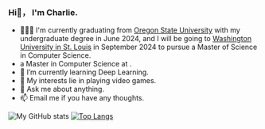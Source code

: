 ### Hi👋， I'm Charlie.

- 👨🏽‍💻 I'm currently graduating from [Oregon State University](https://oregonstate.edu) with my undergraduate degree in June 2024, and I will be going to [Washington University in St. Louis](https://wustl.edu) in September 2024 to pursue a Master of Science in Computer Science.
- a Master in Computer Science at .
- 🌱 I’m currently learning Deep Learning.
- 🤔 My interests lie in playing video games.
- 💬 Ask me about anything.
- 📫 Email me if you have any thoughts.
<!--### My GitHub Contributions: 
![](https://raw.githubusercontent.com/JiuChen0/JiuChen0/main/assets/github-contribution-grid-snake.svg)-->
![My GitHub stats](https://github-readme-stats.vercel.app/api?username=JiuChen0&show_icons=true&theme=default)
[![Top Langs](https://github-readme-stats.vercel.app/api/top-langs/?username=JiuChen0&layout=compact)](https://github.com/JiuChen0/github-readme-stats)
<!--
**JiuChen0/JiuChen0** is a ✨ _special_ ✨ repository because its `README.md` (this file) appears on your GitHub profile.

Here are some ideas to get you started:

- 🔭 I’m currently working on ...
- 🌱 I’m currently learning ...
- 👯 I’m looking to collaborate on ...
- 🤔 I’m looking for help with ...
- 💬 Ask me about ...
- 📫 How to reach me: ...
- 😄 Pronouns: ...
- ⚡ Fun fact: ...
-->
